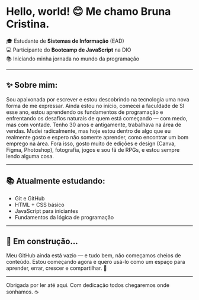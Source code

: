 # Hello, world! 😊 Me chamo Bruna Cristina.

🎓 Estudante de **Sistemas de Informação** (EAD)  
💻 Participante do **Bootcamp de JavaScript** na DIO  
📚 Iniciando minha jornada no mundo da programação

---

## ✨ Sobre mim:

Sou apaixonada por escrever e estou descobrindo na tecnologia uma nova forma de me expressar. Ainda estou no início, comecei a faculdade de SI esse ano, estou aprendendo os fundamentos de programação e enfrentando os desafios naturais de quem está começando — com medo, mas com vontade. Tenho 30 anos e antigamente, trabalhava na área de vendas. Mudei radicalmente, mas hoje estou dentro de algo que eu realmente gosto e espero não somente aprender, como encontrar um bom emprego na área. Fora isso, gosto muito de edições e design (Canva, Figma, Photoshop), fotografia, jogos e sou fã de RPGs, e estou sempre lendo alguma cosa.

---

## 📚 Atualmente estudando:

- Git e GitHub
- HTML + CSS básico
- JavaScript para iniciantes
- Fundamentos da lógica de programação

---

## 🌱 Em construção...

Meu GitHub ainda está vazio — e tudo bem, não começamos cheios de conteúdo. Estou começando agora e quero usá-lo como um espaço para aprender, errar, crescer e compartilhar. 💙

---

Obrigada por ler até aqui. Com dedicação todos chegaremos onde sonhamos. ☕
